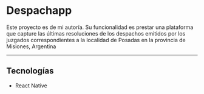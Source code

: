 # Despachapp
Este proyecto es de mi autoría.
Su funcionalidad es prestar una plataforma que capture las últimas resoluciones de los despachos emitidos por los juzgados correspondientes a la localidad de Posadas en la provincia de Misiones, Argentina
***
## Tecnologías 
- React Native
